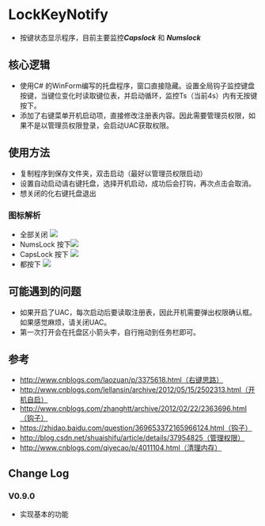 # LockKeyNotify
* 按键状态显示程序，目前主要监控***Capslock*** 和 ***Numslock***
## 核心逻辑
* 使用C# 的WinForm编写的托盘程序，窗口直接隐藏。设置全局钩子监控键盘按键，当键位变化时读取键位表，并启动循环，监控Ts（当前4s）内有无按键按下。
* 添加了右键菜单开机启动项，直接修改注册表内容。因此需要管理员权限，如果不是以管理员权限登录，会启动UAC获取权限。
## 使用方法
* 复制程序到保存文件夹，双击启动（最好以管理员权限启动）
* 设置自动启动请右键托盘，选择开机启动，成功后会打钩，再次点击会取消。
* 想关闭的化右键托盘退出
### 图标解析
* 全部关闭           ![](http://upload-images.jianshu.io/upload_images/6940610-85a53fdea6d44f5d.PNG?imageMogr2/auto-orient/strip%7CimageView2/2/w/1240)
* NumsLock 按下![](http://upload-images.jianshu.io/upload_images/6940610-a097f5d85db688d4.PNG?imageMogr2/auto-orient/strip%7CimageView2/2/w/1240)
* CapsLock 按下 ![](http://upload-images.jianshu.io/upload_images/6940610-f90a7539a20e2893.PNG?imageMogr2/auto-orient/strip%7CimageView2/2/w/1240)
* 都按下              ![](http://upload-images.jianshu.io/upload_images/6940610-ec3a43830ebcaa91.PNG?imageMogr2/auto-orient/strip%7CimageView2/2/w/1240)
## 可能遇到的问题
* 如果开启了UAC，每次启动后要读取注册表，因此开机需要弹出权限确认框。如果感觉麻烦，请关闭UAC。
* 第一次打开会在托盘区小箭头李，自行拖动到任务栏即可。
## 参考
*  http://www.cnblogs.com/laozuan/p/3375618.html（右键思路）
*  http://www.cnblogs.com/lellansin/archive/2012/05/15/2502313.html（开机自启）
*  http://www.cnblogs.com/zhanghtt/archive/2012/02/22/2363696.html（钩子）
*  https://zhidao.baidu.com/question/369653372165966124.html（钩子）
*  http://blog.csdn.net/shuaishifu/article/details/37954825（管理权限）
*  http://www.cnblogs.com/qiyecao/p/4011104.html（清理内存）
## Change Log
### V0.9.0
* 实现基本的功能
